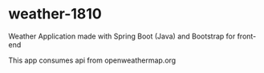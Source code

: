 # weather-1810
Weather Application made with Spring Boot (Java) and Bootstrap for front-end

This app consumes api from openweathermap.org
